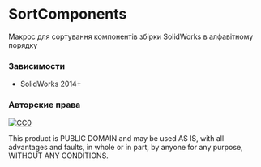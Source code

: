 ﻿# SortComponents
Макрос для сортування компонентів збірки SolidWorks в алфавітному порядку

### Зависимости
- SolidWorks 2014+

### Авторские права
[![CC0](https://licensebuttons.net/p/zero/1.0/88x31.png)](http://creativecommons.org/publicdomain/zero/1.0/)

This product is PUBLIC DOMAIN and may be used AS IS, with all advantages and faults, in whole or in part, by anyone for any purpose, WITHOUT ANY CONDITIONS.
